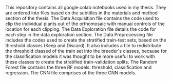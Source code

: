 This repository contains all google colab notebooks used in my thesis. 
They are ordered into files based on the subtitles in the materials and method section of the thesis. 
The Data Acquisition file contains the code used to clip the individual plants out of the orthomosaic with manual controls of the location for each clipping.
The Data Exploration file details the code for each step in the data exploration section.
The Data Preprocessing file includes the codes used to create the stratified train-test sets, based on the threshold classes (Keep and Discard). It also includes a file to
redistribute the threshold classed of the train set into the breeder's classes, because for the classification models it was thought to be more useful to work with these classes
to create the stratified train-validation splits. 
The Random Forest file contains the three RF models: threshold, classification and regression.
The CNN file comprises of the three CNN models. 
